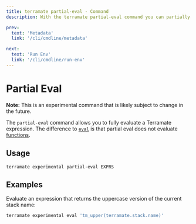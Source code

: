 ```yaml
---
title: terramate partial-eval - Command
description: With the terramate partial-eval command you can partially evaluate a Terramate expression.

prev:
  text: 'Metadata'
  link: '/cli/cmdline/metadata'

next:
  text: 'Run Env'
  link: '/cli/cmdline/run-env'
---
```


# Partial Eval

**Note:** This is an experimental command that is likely subject to change in the future.

The `partial-eval` command allows you to fully evaluate a Terramate expression. The difference to [`eval`](./eval.md) is
that partial eval does not evaluate [functions](../functions/index.md).

## Usage

`terramate experimental partial-eval EXPRS`

## Examples

Evaluate an expression that returns the uppercase version of the current stack name: 

```bash
terramate experimental eval 'tm_upper(terramate.stack.name)'
```
